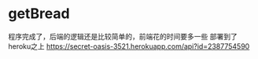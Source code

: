getBread
========
程序完成了，后端的逻辑还是比较简单的，前端花的时间要多一些
部署到了heroku之上
https://secret-oasis-3521.herokuapp.com/api?id=2387754590
